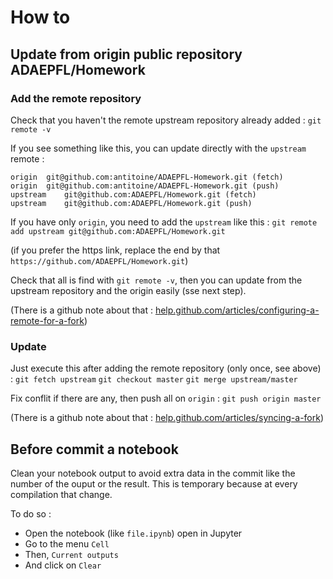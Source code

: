 # How to

## Update from origin public repository ADAEPFL/Homework

### Add the remote repository

Check that you haven't the remote upstream repository already added :
`git remote -v`

If you see something like this, you can update directly with the `upstream` remote : 
```
origin	git@github.com:antitoine/ADAEPFL-Homework.git (fetch)
origin	git@github.com:antitoine/ADAEPFL-Homework.git (push)
upstream	git@github.com:ADAEPFL/Homework.git (fetch)
upstream	git@github.com:ADAEPFL/Homework.git (push)
```

If you have only `origin`, you need to add the `upstream` like this :
`git remote add upstream git@github.com:ADAEPFL/Homework.git`

(if you prefer the https link, replace the end by that `https://github.com/ADAEPFL/Homework.git`)

Check that all is find with `git remote -v`, then you can update from the upstream repository and the origin easily (sse next step).

(There is a github note about that : [help.github.com/articles/configuring-a-remote-for-a-fork]([https://help.github.com/articles/configuring-a-remote-for-a-fork/))

### Update

Just execute this after adding the remote repository (only once, see above) :
`git fetch upstream`
`git checkout master`
`git merge upstream/master`

Fix conflit if there are any, then push all on `origin` :
`git push origin master` 

(There is a github note about that : [help.github.com/articles/syncing-a-fork]([https://help.github.com/articles/syncing-a-fork/))

## Before commit a notebook

Clean your notebook output to avoid extra data in the commit like the number of the ouput or the result. This is temporary because at every compilation that change.

To do so :
 - Open the notebook (like `file.ipynb`) open in Jupyter 
 - Go to the menu `Cell`
 - Then, `Current outputs`
 - And click on `Clear`

